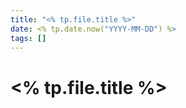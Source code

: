```yaml
---
title: "<% tp.file.title %>"
date: <% tp.date.now("YYYY-MM-DD") %>
tags: []
---
```


# <% tp.file.title %>


